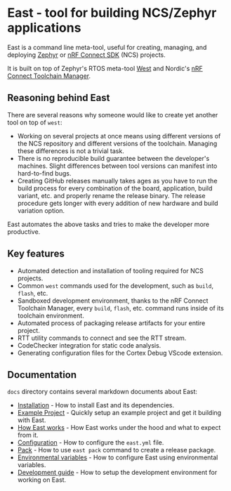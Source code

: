 # East - tool for building NCS/Zephyr applications

East is a command line meta-tool, useful for creating, managing, and deploying
[Zephyr] or [nRF Connect SDK] (NCS) projects.

[zephyr]: https://docs.zephyrproject.org/latest/
[nrf connect sdk]: https://developer.nordicsemi.com/nRF_Connect_SDK/doc/latest/nrf/introduction.html

It is built on top of Zephyr's RTOS meta-tool [West] and Nordic's [nRF Connect
Toolchain Manager].

[west]: https://github.com/zephyrproject-rtos/west
[nrf connect toolchain manager]: https://github.com/NordicSemiconductor/pc-nrfconnect-toolchain-manager

## Reasoning behind East

There are several reasons why someone would like to create yet another tool on
top of `west`:

- Working on several projects at once means using different versions of the NCS
  repository and different versions of the toolchain. Managing these differences
  is not a trivial task.
- There is no reproducible build guarantee between the developer's machines.
  Slight differences between tool versions can manifest into hard-to-find bugs.
- Creating GitHub releases manually takes ages as you have to run the build
  process for every combination of the board, application, build variant, etc.
  and properly rename the release binary. The release procedure gets longer with
  every addition of new hardware and build variation option.

East automates the above tasks and tries to make the developer more productive.

## Key features

- Automated detection and installation of tooling required for NCS projects.
- Common `west` commands used for the development, such as `build`, `flash`,
  etc.
- Sandboxed development environment, thanks to the nRF Connect Toolchain
  Manager, every `build`, `flash`, etc. command runs inside of its toolchain
  environment.
- Automated process of packaging release artifacts for your entire project.
- RTT utility commands to connect and see the RTT stream.
- CodeChecker integration for static code analysis.
- Generating configuration files for the Cortex Debug VScode extension.

## Documentation

`docs` directory contains several markdown documents about East:

- [Installation] - How to install East and its dependencies.
- [Example Project] - Quickly setup an example project and get it building with
  East.
- [How East works] - How East works under the hood and what to expect from it.
- [Configuration] - How to configure the `east.yml` file.
- [Pack] - How to use `east pack` command to create a release package.
- [Environmental variables] - How to configure East using environmental
  variables.
- [Development guide] - How to setup the development environment for working on
  East.

[installation]: docs/installation.md
[Example Project]: docs/getting_started.md
[how east works]: docs/how_east_works.md
[configuration]: docs/configuration.md
[pack]: docs/pack.md
[environmental variables]: docs/environmental_variables.md
[development guide]: docs/development_guide.md
